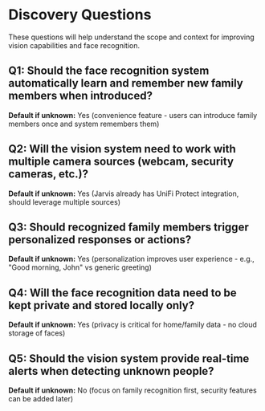 # Discovery Questions

These questions will help understand the scope and context for improving vision capabilities and face recognition.

## Q1: Should the face recognition system automatically learn and remember new family members when introduced?
**Default if unknown:** Yes (convenience feature - users can introduce family members once and system remembers them)

## Q2: Will the vision system need to work with multiple camera sources (webcam, security cameras, etc.)?
**Default if unknown:** Yes (Jarvis already has UniFi Protect integration, should leverage multiple sources)

## Q3: Should recognized family members trigger personalized responses or actions?
**Default if unknown:** Yes (personalization improves user experience - e.g., "Good morning, John" vs generic greeting)

## Q4: Will the face recognition data need to be kept private and stored locally only?
**Default if unknown:** Yes (privacy is critical for home/family data - no cloud storage of faces)

## Q5: Should the vision system provide real-time alerts when detecting unknown people?
**Default if unknown:** No (focus on family recognition first, security features can be added later)